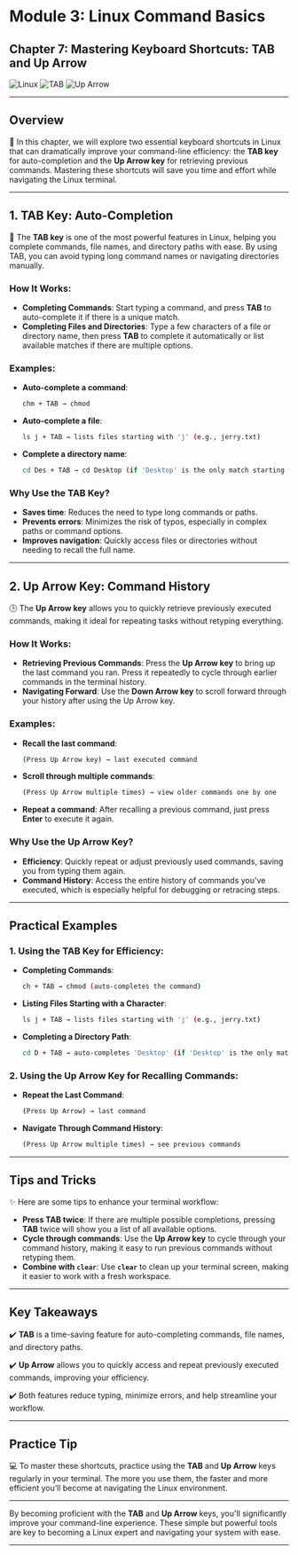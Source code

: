 # **Module 3: Linux Command Basics**

## **Chapter 7: Mastering Keyboard Shortcuts: TAB and Up Arrow**

![Linux](https://img.shields.io/badge/Linux-Fundamentals-green) ![TAB](https://img.shields.io/badge/Command-TAB-orange) ![Up Arrow](https://img.shields.io/badge/Command-Up_Arrow-blue)

---

## **Overview**

📖 In this chapter, we will explore two essential keyboard shortcuts in Linux that can dramatically improve your command-line efficiency: the **TAB key** for auto-completion and the **Up Arrow key** for retrieving previous commands. Mastering these shortcuts will save you time and effort while navigating the Linux terminal.

---

## **1. TAB Key: Auto-Completion**

🔑 The **TAB key** is one of the most powerful features in Linux, helping you complete commands, file names, and directory paths with ease. By using TAB, you can avoid typing long command names or navigating directories manually.

### **How It Works:**
- **Completing Commands**: Start typing a command, and press **TAB** to auto-complete it if there is a unique match.
- **Completing Files and Directories**: Type a few characters of a file or directory name, then press **TAB** to complete it automatically or list available matches if there are multiple options.

### **Examples:**
- **Auto-complete a command**: 
  ```bash
  chm + TAB → chmod
  ```
- **Auto-complete a file**:
  ```bash
  ls j + TAB → lists files starting with 'j' (e.g., jerry.txt)
  ```
- **Complete a directory name**:
  ```bash
  cd Des + TAB → cd Desktop (if 'Desktop' is the only match starting with 'Des')
  ```

### **Why Use the TAB Key?**
- **Saves time**: Reduces the need to type long commands or paths.
- **Prevents errors**: Minimizes the risk of typos, especially in complex paths or command options.
- **Improves navigation**: Quickly access files or directories without needing to recall the full name.

---

## **2. Up Arrow Key: Command History**

🕒 The **Up Arrow key** allows you to quickly retrieve previously executed commands, making it ideal for repeating tasks without retyping everything.

### **How It Works:**
- **Retrieving Previous Commands**: Press the **Up Arrow key** to bring up the last command you ran. Press it repeatedly to cycle through earlier commands in the terminal history.
- **Navigating Forward**: Use the **Down Arrow key** to scroll forward through your history after using the Up Arrow key.

### **Examples:**
- **Recall the last command**:
  ```bash
  (Press Up Arrow key) → last executed command
  ```
- **Scroll through multiple commands**:
  ```bash
  (Press Up Arrow multiple times) → view older commands one by one
  ```
- **Repeat a command**: After recalling a previous command, just press **Enter** to execute it again.

### **Why Use the Up Arrow Key?**
- **Efficiency**: Quickly repeat or adjust previously used commands, saving you from typing them again.
- **Command History**: Access the entire history of commands you've executed, which is especially helpful for debugging or retracing steps.

---

## **Practical Examples**

### **1. Using the TAB Key for Efficiency:**
- **Completing Commands**: 
  ```bash
  ch + TAB → chmod (auto-completes the command)
  ```
- **Listing Files Starting with a Character**: 
  ```bash
  ls j + TAB → lists files starting with 'j' (e.g., jerry.txt)
  ```
- **Completing a Directory Path**: 
  ```bash
  cd D + TAB → auto-completes 'Desktop' (if 'Desktop' is the only match)
  ```

### **2. Using the Up Arrow Key for Recalling Commands:**
- **Repeat the Last Command**: 
  ```bash
  (Press Up Arrow) → last command
  ```
- **Navigate Through Command History**: 
  ```bash
  (Press Up Arrow multiple times) → see previous commands
  ```

---

## **Tips and Tricks**

✨ Here are some tips to enhance your terminal workflow:

- **Press TAB twice**: If there are multiple possible completions, pressing **TAB** twice will show you a list of all available options.
- **Cycle through commands**: Use the **Up Arrow key** to cycle through your command history, making it easy to run previous commands without retyping them.
- **Combine with `clear`**: Use **`clear`** to clean up your terminal screen, making it easier to work with a fresh workspace.

---

## **Key Takeaways**

✔️ **TAB** is a time-saving feature for auto-completing commands, file names, and directory paths.

✔️ **Up Arrow** allows you to quickly access and repeat previously executed commands, improving your efficiency.

✔️ Both features reduce typing, minimize errors, and help streamline your workflow.

---

## **Practice Tip**

💻 To master these shortcuts, practice using the **TAB** and **Up Arrow** keys regularly in your terminal. The more you use them, the faster and more efficient you’ll become at navigating the Linux environment.

--- 

By becoming proficient with the **TAB** and **Up Arrow** keys, you'll significantly improve your command-line experience. These simple but powerful tools are key to becoming a Linux expert and navigating your system with ease.

--- 
